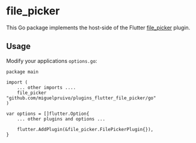 # file_picker

This Go package implements the host-side of the Flutter [file_picker](https://github.com/miguelpruivo/flutter_file_picker) plugin.

## Usage

Modify your applications `options.go`:

```
package main

import (
	... other imports ....
	file_picker "github.com/miguelpruivo/plugins_flutter_file_picker/go"
)

var options = []flutter.Option{
	... other plugins and options ...

	flutter.AddPlugin(&file_picker.FilePickerPlugin{}),
}
```
